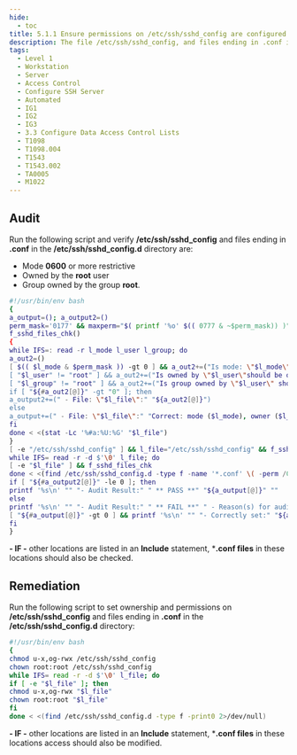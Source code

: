 ```yaml
---
hide:
  - toc
title: 5.1.1 Ensure permissions on /etc/ssh/sshd_config are configured
description: The file /etc/ssh/sshd_config, and files ending in .conf in the /etc/ssh/sshd_config.d directory, contain configuration specifications for sshd.
tags:
  - Level 1
  - Workstation
  - Server
  - Access Control
  - Configure SSH Server
  - Automated
  - IG1
  - IG2
  - IG3
  - 3.3 Configure Data Access Control Lists
  - T1098
  - T1098.004
  - T1543
  - T1543.002
  - TA0005
  - M1022
---
```


## Audit
Run the following script and verify **/etc/ssh/sshd_config** and files ending in **.conf** in the **/etc/ssh/sshd_config.d** directory are:
- Mode **0600** or more restrictive
- Owned by the **root** user
- Group owned by the group **root**.

```bash linenums="1"
#!/usr/bin/env bash
{
a_output=(); a_output2=()
perm_mask='0177' && maxperm="$( printf '%o' $(( 0777 & ~$perm_mask)) )"
f_sshd_files_chk()
{
while IFS=: read -r l_mode l_user l_group; do
a_out2=()
[ $(( $l_mode & $perm_mask )) -gt 0 ] && a_out2+=("Is mode: \"$l_mode\"" \"should be mode: \"$maxperm\" or more restrictive")
[ "$l_user" != "root" ] && a_out2+=("Is owned by \"$l_user\"should be owned by \"root\"")
[ "$l_group" != "root" ] && a_out2+=("Is group owned by \"$l_user\" should be group owned by \"root\"")
if [ "${#a_out2[@]}" -gt "0" ]; then
a_output2+=(" - File: \"$l_file\":" "${a_out2[@]}")
else
a_output+=(" - File: \"$l_file\":" "Correct: mode ($l_mode), owner ($l_user)" \"and group owner ($l_group) configured")
fi
done < <(stat -Lc '%#a:%U:%G' "$l_file")
}
[ -e "/etc/ssh/sshd_config" ] && l_file="/etc/ssh/sshd_config" && f_sshd_files_chk
while IFS= read -r -d $'\0' l_file; do
[ -e "$l_file" ] && f_sshd_files_chk
done < <(find /etc/ssh/sshd_config.d -type f -name '*.conf' \( -perm /077 -o ! -user root -o ! -group root \) -print0 2>/dev/null)
if [ "${#a_output2[@]}" -le 0 ]; then
printf '%s\n' "" "- Audit Result:" " ** PASS **" "${a_output[@]}" ""
else
printf '%s\n' "" "- Audit Result:" " ** FAIL **" " - Reason(s) for audit failure:" "${a_output2[@]}"
[ "${#a_output[@]}" -gt 0 ] && printf '%s\n' "" "- Correctly set:" "${a_output[@]}" ""
fi
}
```
**- IF -** other locations are listed in an **Include** statement, ***.conf files** in these locations should also be checked.

## Remediation
Run the following script to set ownership and permissions on **/etc/ssh/sshd_config** and files ending in **.conf** in the **/etc/ssh/sshd_config.d** directory:
```bash linenums="1"
#!/usr/bin/env bash
{
chmod u-x,og-rwx /etc/ssh/sshd_config
chown root:root /etc/ssh/sshd_config
while IFS= read -r -d $'\0' l_file; do
if [ -e "$l_file" ]; then
chmod u-x,og-rwx "$l_file"
chown root:root "$l_file"
fi
done < <(find /etc/ssh/sshd_config.d -type f -print0 2>/dev/null)
```
**- IF -** other locations are listed in an **Include** statement, ***.conf files** in these locations access should also be modified.
